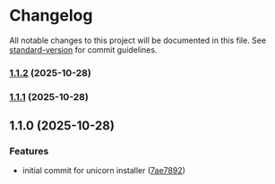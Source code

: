 # Changelog

All notable changes to this project will be documented in this file. See [standard-version](https://github.com/conventional-changelog/standard-version) for commit guidelines.

### [1.1.2](https://github.com/holdulv-2nd/unicorn-installer/compare/v1.1.1...v1.1.2) (2025-10-28)

### [1.1.1](https://github.com/holdulv-2nd/unicorn-installer/compare/v1.1.0...v1.1.1) (2025-10-28)

## 1.1.0 (2025-10-28)


### Features

* initial commit for unicorn installer ([7ae7892](https://github.com/holdulv-2nd/unicorn-installer/commit/7ae7892b0db1a1d3157f6e31d4ccb4d252abc96c))
